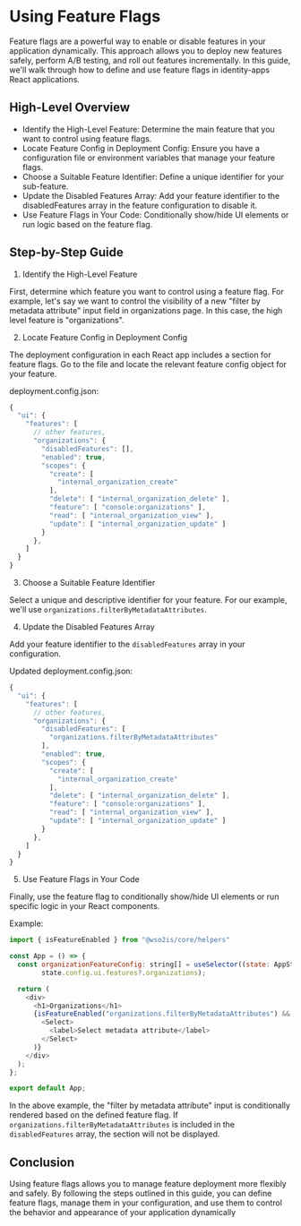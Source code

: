 # Using Feature Flags

Feature flags are a powerful way to enable or disable features in your application dynamically. This approach allows you to 
deploy new features safely, perform A/B testing, and roll out features incrementally. In this guide, we'll walk through how to 
define and use feature flags in identity-apps React applications.

## High-Level Overview

- Identify the High-Level Feature: Determine the main feature that you want to control using feature flags.
- Locate Feature Config in Deployment Config: Ensure you have a configuration file or environment variables that manage your feature flags.
- Choose a Suitable Feature Identifier: Define a unique identifier for your sub-feature.
- Update the Disabled Features Array: Add your feature identifier to the disabledFeatures array in the feature configuration to disable it.
- Use Feature Flags in Your Code: Conditionally show/hide UI elements or run logic based on the feature flag.

## Step-by-Step Guide

1. Identify the High-Level Feature

First, determine which feature you want to control using a feature flag. For example, let's say we want to control the visibility
of a new "filter by metadata attribute" input field in organizations page. In this case, the high level feature is "organizations".

2. Locate Feature Config in Deployment Config

The deployment configuration in each React app includes a section for feature flags. Go to the file and locate the relevant
feature config object for your feature.

deployment.config.json:

```js
{
  "ui": {
    "features": [
      // other features,
      "organizations": { 
        "disabledFeatures": [],
        "enabled": true,
        "scopes": {
          "create": [ 
            "internal_organization_create"
          ],
          "delete": [ "internal_organization_delete" ],
          "feature": [ "console:organizations" ],
          "read": [ "internal_organization_view" ], 
          "update": [ "internal_organization_update" ] 
        }
      },   
    ]
  }
}
```

3. Choose a Suitable Feature Identifier

Select a unique and descriptive identifier for your feature. For our example, we'll use `organizations.filterByMetadataAttributes`.

4. Update the Disabled Features Array
   
Add your feature identifier to the `disabledFeatures` array in your configuration.

Updated deployment.config.json:

```js
{
  "ui": {
    "features": [
      // other features,
      "organizations": { 
        "disabledFeatures": [
          "organizations.filterByMetadataAttributes"
        ],
        "enabled": true,
        "scopes": {
          "create": [ 
            "internal_organization_create"
          ],
          "delete": [ "internal_organization_delete" ],
          "feature": [ "console:organizations" ],
          "read": [ "internal_organization_view" ], 
          "update": [ "internal_organization_update" ] 
        }
      },   
    ]
  }
}
```

5. Use Feature Flags in Your Code

Finally, use the feature flag to conditionally show/hide UI elements or run specific logic in your React components.

Example:

```js
import { isFeatureEnabled } from "@wso2is/core/helpers"

const App = () => {
  const organizationFeatureConfig: string[] = useSelector((state: AppState) =>
        state.config.ui.features?.organizations);

  return (
    <div>
      <h1>Organizations</h1>
      {isFeatureEnabled("organizations.filterByMetadataAttributes") && (
        <Select>
          <label>Select metadata attribute</label>
        </Select>
      )}
    </div>
  );
};

export default App;
```

In the above example, the "filter by metadata attribute" input is conditionally rendered based on the defined feature flag. If
`organizations.filterByMetadataAttributes` is included in the `disabledFeatures` array, the section will not be displayed.

## Conclusion

Using feature flags allows you to manage feature deployment more flexibly and safely. By following the steps outlined in this 
guide, you can define feature flags, manage them in your configuration, and use them to control the behavior and appearance of 
your application dynamically
